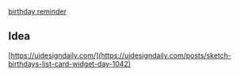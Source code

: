 [birthday reminder](https://veronchi.github.io/birthday-reminder/build)

## Idea

[https://uidesigndaily.com/](https://uidesigndaily.com/posts/sketch-birthdays-list-card-widget-day-1042)
